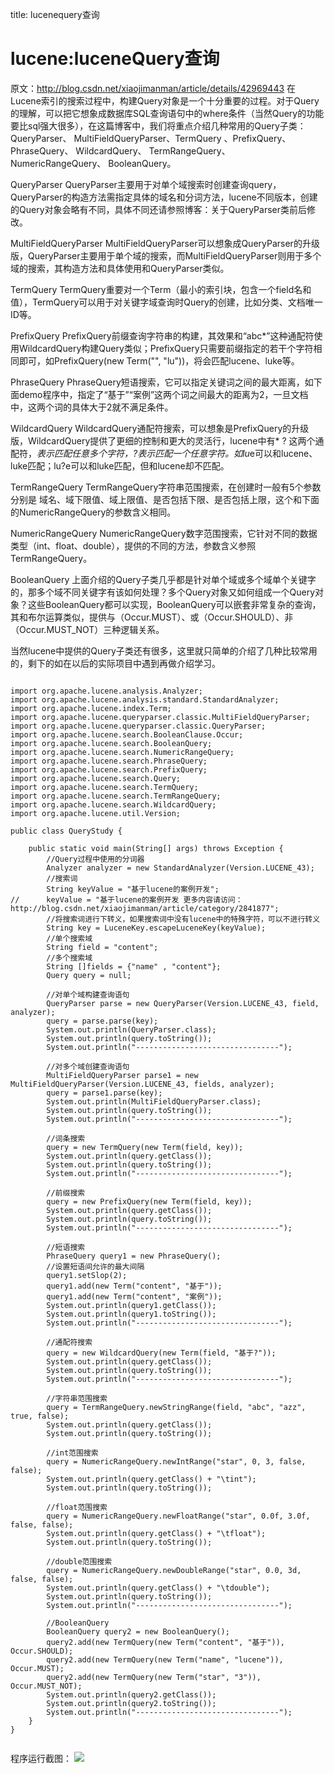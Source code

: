title: lucenequery查询 

#  lucene:luceneQuery查询 

原文：http://blog.csdn.net/xiaojimanman/article/details/42969443
在Lucene索引的搜索过程中，构建Query对象是一个十分重要的过程。对于Query的理解，可以把它想象成数据库SQL查询语句中的where条件（当然Query的功能要比sql强大很多），在这篇博客中，我们将重点介绍几种常用的Query子类：QueryParser、 MultiFieldQueryParser、TermQuery 、PrefixQuery、 PhraseQuery、 WildcardQuery、 TermRangeQuery、 NumericRangeQuery、 BooleanQuery。

QueryParser
 QueryParser主要用于对单个域搜索时创建查询query，QueryParser的构造方法需指定具体的域名和分词方法，lucene不同版本，创建的Query对象会略有不同，具体不同还请参照博客：关于QueryParser类前后修改。

MultiFieldQueryParser
MultiFieldQueryParser可以想象成QueryParser的升级版，QueryParser主要用于单个域的搜索，而MultiFieldQueryParser则用于多个域的搜索，其构造方法和具体使用和QueryParser类似。

TermQuery
 TermQuery重要对一个Term（最小的索引块，包含一个field名和值），TermQuery可以用于对关键字域查询时Query的创建，比如分类、文档唯一ID等。

PrefixQuery
PrefixQuery前缀查询字符串的构建，其效果和“abc*”这种通配符使用WildcardQuery构建Query类似；PrefixQuery只需要前缀指定的若干个字符相同即可，如PrefixQuery(new Term("", "lu"))，将会匹配lucene、luke等。

PhraseQuery
PhraseQuery短语搜索，它可以指定关键词之间的最大距离，如下面demo程序中，指定了“基于”“案例”这两个词之间最大的距离为2，一旦文档中，这两个词的具体大于2就不满足条件。

WildcardQuery
WildcardQuery通配符搜索，可以想象是PrefixQuery的升级版，WildcardQuery提供了更细的控制和更大的灵活行，lucene中有* ? 这两个通配符，*表示匹配任意多个字符，?表示匹配一个任意字符。如lu*e可以和lucene、luke匹配；lu?e可以和luke匹配，但和lucene却不匹配。

TermRangeQuery
TermRangeQuery字符串范围搜索，在创建时一般有5个参数分别是 域名、域下限值、域上限值、是否包括下限、是否包括上限，这个和下面的NumericRangeQuery的参数含义相同。

NumericRangeQuery
NumericRangeQuery数字范围搜索，它针对不同的数据类型（int、float、double），提供的不同的方法，参数含义参照TermRangeQuery。

BooleanQuery
上面介绍的Query子类几乎都是针对单个域或多个域单个关键字的，那多个域不同关键字有该如何处理？多个Query对象又如何组成一个Query对象？这些BooleanQuery都可以实现，BooleanQuery可以嵌套非常复杂的查询，其和布尔运算类似，提供与（Occur.MUST）、或（Occur.SHOULD）、非（Occur.MUST_NOT）三种逻辑关系。

当然lucene中提供的Query子类还有很多，这里就只简单的介绍了几种比较常用的，剩下的如在以后的实际项目中遇到再做介绍学习。
```

import org.apache.lucene.analysis.Analyzer;
import org.apache.lucene.analysis.standard.StandardAnalyzer;
import org.apache.lucene.index.Term;
import org.apache.lucene.queryparser.classic.MultiFieldQueryParser;
import org.apache.lucene.queryparser.classic.QueryParser;
import org.apache.lucene.search.BooleanClause.Occur;
import org.apache.lucene.search.BooleanQuery;
import org.apache.lucene.search.NumericRangeQuery;
import org.apache.lucene.search.PhraseQuery;
import org.apache.lucene.search.PrefixQuery;
import org.apache.lucene.search.Query;
import org.apache.lucene.search.TermQuery;
import org.apache.lucene.search.TermRangeQuery;
import org.apache.lucene.search.WildcardQuery;
import org.apache.lucene.util.Version;
  
public class QueryStudy {

	public static void main(String[] args) throws Exception {
		//Query过程中使用的分词器
		Analyzer analyzer = new StandardAnalyzer(Version.LUCENE_43);
		//搜索词
		String keyValue = "基于lucene的案例开发";
//		keyValue = "基于lucene的案例开发 更多内容请访问：http://blog.csdn.net/xiaojimanman/article/category/2841877";
		//将搜索词进行下转义，如果搜索词中没有lucene中的特殊字符，可以不进行转义
		String key = LuceneKey.escapeLuceneKey(keyValue);
		//单个搜索域
		String field = "content";
		//多个搜索域
		String []fields = {"name" , "content"};
		Query query = null;
		
		//对单个域构建查询语句
		QueryParser parse = new QueryParser(Version.LUCENE_43, field, analyzer);
		query = parse.parse(key); 
		System.out.println(QueryParser.class);
		System.out.println(query.toString());
		System.out.println("--------------------------------");
		
		//对多个域创建查询语句
		MultiFieldQueryParser parse1 = new MultiFieldQueryParser(Version.LUCENE_43, fields, analyzer);
		query = parse1.parse(key);
		System.out.println(MultiFieldQueryParser.class);
		System.out.println(query.toString());
		System.out.println("--------------------------------");
		
		//词条搜索
		query = new TermQuery(new Term(field, key));
		System.out.println(query.getClass());
		System.out.println(query.toString());
		System.out.println("--------------------------------");
		
		//前缀搜索
		query = new PrefixQuery(new Term(field, key));
		System.out.println(query.getClass());
		System.out.println(query.toString());
		System.out.println("--------------------------------");
		
		//短语搜索
		PhraseQuery query1 = new PhraseQuery();
		//设置短语间允许的最大间隔
		query1.setSlop(2);
		query1.add(new Term("content", "基于"));
		query1.add(new Term("content", "案例"));
		System.out.println(query1.getClass());
		System.out.println(query1.toString());
		System.out.println("--------------------------------");
		
		//通配符搜索
		query = new WildcardQuery(new Term(field, "基于?"));
		System.out.println(query.getClass());
		System.out.println(query.toString());
		System.out.println("--------------------------------");
		
		//字符串范围搜索
		query = TermRangeQuery.newStringRange(field, "abc", "azz", true, false);
		System.out.println(query.getClass());
		System.out.println(query.toString());
		
		//int范围搜索
		query = NumericRangeQuery.newIntRange("star", 0, 3, false, false);
		System.out.println(query.getClass() + "\tint");
		System.out.println(query.toString());
		
		//float范围搜索
		query = NumericRangeQuery.newFloatRange("star", 0.0f, 3.0f, false, false);
		System.out.println(query.getClass() + "\tfloat");
		System.out.println(query.toString());
		
		//double范围搜索
		query = NumericRangeQuery.newDoubleRange("star", 0.0, 3d, false, false);
		System.out.println(query.getClass() + "\tdouble");
		System.out.println(query.toString());
		System.out.println("--------------------------------");
		
		//BooleanQuery
		BooleanQuery query2 = new BooleanQuery();
		query2.add(new TermQuery(new Term("content", "基于")), Occur.SHOULD);
		query2.add(new TermQuery(new Term("name", "lucene")), Occur.MUST);
		query2.add(new TermQuery(new Term("star", "3")), Occur.MUST_NOT);
		System.out.println(query2.getClass());
		System.out.println(query2.toString());
		System.out.println("--------------------------------");
	}
}


```
程序运行截图：
![](/data/dokuwiki/opensourcelearn/lucene/pasted/20150513-025645.png)
